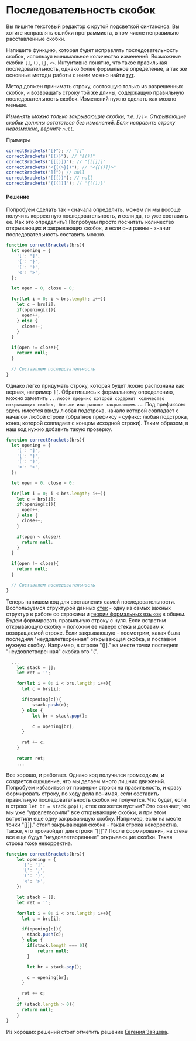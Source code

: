 # Последовательность скобок
Вы пишите текстовый редактор с крутой подсветкой синтаксиса. Вы хотите исправлять ошибки программиста, в том числе неправильно расставленные скобки.

Напишите функцию, которая будет исправлять последовательность скобок, используя минимальное количество изменений. Возможные скобки `[]`, `()`, `{}`, `<>`. Интуитивно понятно, что такое правильная последовательность, однако более формальное определение, а так же основные методы работы с ними можно найти [тут](http://neerc.ifmo.ru/wiki/index.php?title=%D0%9F%D1%80%D0%B0%D0%B2%D0%B8%D0%BB%D1%8C%D0%BD%D1%8B%D0%B5_%D1%81%D0%BA%D0%BE%D0%B1%D0%BE%D1%87%D0%BD%D1%8B%D0%B5_%D0%BF%D0%BE%D1%81%D0%BB%D0%B5%D0%B4%D0%BE%D0%B2%D0%B0%D1%82%D0%B5%D0%BB%D1%8C%D0%BD%D0%BE%D1%81%D1%82%D0%B8). 

Метод должен принимать строку, состоящую только из разрешенных скобок, и возвращать строку той же длины, содержащую правильную последовательность скобок. Изменений нужно сделать как можно меньше.

*Изменять можно только закрывающие скобки, т.е. `]})>`. Открывающие скобки должны остататься без изменений. Если исправить строку невозможно, верните `null`.*

Примеры

```javascript
correctBrackets("[}"); // "[]"
correctBrackets("[()}"); // "[()]"
correctBrackets("[[[)])"); // "[[[]]]"
correctBrackets("<{[(>}])"); // "<{[()]}>"
correctBrackets("]]"); // null
correctBrackets("[[[))"); // null
correctBrackets("{((])]"); // "{(())}"
```

#### Решение

Попробуем сделать так - сначала определить, можем ли мы вообще получить корректную последовательность, и если да, то уже составить ее. Как это определить? Попробуем просто посчитать количество открывающих и закрывающих скобок, и если они равны - значит последовательность составить можно.

```javascript
function correctBrackets(brs){
  let opening = {
    '[': ']',
    '{': '}',
    '(': ')',
    '<': '>',
  };

  let open = 0, close = 0;

  for(let i = 0; i < brs.length; i++){
    let c = brs[i];
    if(opening[c]){
      open++;
    } else {
      close++;
    }
  }

  if(open != close){
    return null;
  }

  // Составляем последовательность
}
```

Однако легко придумать строку, которая будет ложно распознана как верная, например `][`. Обратившись к формальному определению, можно заметить `...любой префикс которой содержит количество открывающих скобок, больше или равное закрывающим...`. Под префиксом здесь имеется ввиду любая подстрока, начало которой совпадает с началом любой строки (обратное префиксу - суфикс: любая подстрока, конец которой совпадает с концом исходной строки). Таким образом, в наш код нужно добавить такую проверку.

```javascript
function correctBrackets(brs){
  let opening = {
    '[': ']',
    '{': '}',
    '(': ')',
    '<': '>',
  };

  let open = 0, close = 0;

  for(let i = 0; i < brs.length; i++){
    let c = brs[i];
    if(opening[c]){
      open++;
    } else {
      close++;
    }

    if(open < close){
      return null;
    }
  }

  if(open != close){
    return null;
  }

  // Составляем последовательность
}
```

Теперь напишем код для составления самой последовательности. Воспользуемся структурой данных [стек](https://ru.wikipedia.org/wiki/%D0%A1%D1%82%D0%B5%D0%BA) - одну из самых важных структур в работе со строками и [теории формальных языков](https://ru.wikipedia.org/wiki/%D0%A4%D0%BE%D1%80%D0%BC%D0%B0%D0%BB%D1%8C%D0%BD%D1%8B%D0%B9_%D1%8F%D0%B7%D1%8B%D0%BA) в общем. Будем формировать правильную строку с нуля. Если встретим открывающую скобку - положим ее наверх стека и добавим к возвращаемой строке. Если закрывающую - посмотрим, какая была последняя "неудовлетворенная" открывающая скобка, и поставим нужную скобку. Например, в строке "([]." на месте точки последняя "неудовлетворенная" скобка это "(".

```javascript
  ...
    let stack = [];
    let ret = '';

    for(let i = 0; i < brs.length; i++){
      let c = brs[i];

      if(opening[c]){
          stack.push(c);
      } else {
          let br = stack.pop();

          c = opening[br];
      }

      ret += c;
    }

    return ret;
    ...
```

Все хорошо, и работает. Однако код получился громоздким, и создается ощущение, что мы делаем много лишних движений. Попробуем избавиться от проверки строки на правильность, и сразу формировать строку, по ходу дела понимая, если составить правильную последовательность скобок не получится. Что будет, если в строке `let br = stack.pop();` стек окажется пустым? Это означает, что мы уже "удовлетворили" все открывающие скобки, и при этом встретили еще одну закрывающую скобку. Например, если на месте точки "[[]]." стоит закрывающая скобка - такая строка некорректна. Также, что произойдет для строки "[[["? После формирования, на стеке все еще будут "неудовлетворенные" открывающие скобки. Такая строка тоже некорректна.

```javascript
function correctBrackets(brs){
    let opening = {
      '[': ']',
      '{': '}',
      '(': ')',
      '<': '>',
    };

    let stack = [];
    let ret = '';

    for(let i = 0; i < brs.length; i++){
      let c = brs[i];

      if(opening[c]){
        stack.push(c);
      } else {
        if(stack.length === 0){
            return null;
        }

        let br = stack.pop();

        c = opening[br];
      }

      ret += c;
    }
    if (stack.length > 0){
      return null;
    }
}
```

Из хороших решений стоит отметить решение [Евгения Зайцева](https://gist.github.com/z4o4z/119f3b0dc8c3a9ac4c56). 